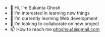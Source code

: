 - 👋 Hi, I’m Sukanta Ghosh
- 👀 I’m interested in learning new things
- 🌱 I’m currently learning Web development
- 💞️ I’m looking to collaborate on new project
- 📫 How to reach me ghoshsu4@gmail.com

<!---
Sukantad/Sukantad is a ✨ special ✨ repository because its `README.md` (this file) appears on your GitHub profile.
You can click the Preview link to take a look at your changes.
--->
